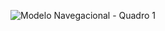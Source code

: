 ![Modelo Navegacional - Quadro 1](https://github.com/user-attachments/assets/486702a5-fba9-469c-81f7-63e77583653c)
